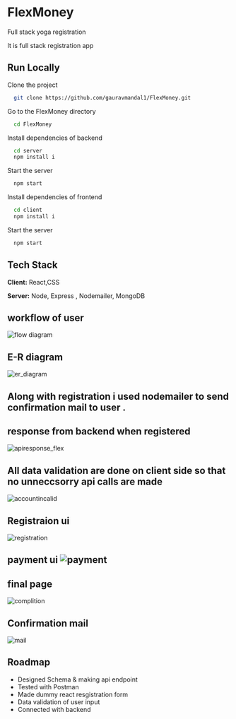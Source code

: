 # FlexMoney
Full stack yoga registration

It is full stack registration app


## Run Locally

Clone the project

```bash
  git clone https://github.com/gauravmandal1/FlexMoney.git
```

Go to the FlexMoney directory

```bash
  cd FlexMoney
```

Install dependencies of backend

```bash
  cd server
  npm install i
```

Start the server

```bash
  npm start
```
Install dependencies of frontend

```bash
  cd client
  npm install i
```

Start the server

```bash
  npm start
```


## Tech Stack

**Client:** React,CSS

**Server:** Node, Express , Nodemailer, MongoDB 





## workflow of user

![flow diagram](https://user-images.githubusercontent.com/64638825/207106511-3dae3131-c99c-4273-95c7-e342a020b8cf.jpg)

## E-R diagram 

![er_diagram](https://user-images.githubusercontent.com/64638825/207106574-24a969b6-ddd0-4564-aef3-85ab51502af5.jpg)

## Along with registration i used nodemailer to send confirmation mail to user .

## response from backend when registered
![apiresponse_flex](https://user-images.githubusercontent.com/64638825/207106785-9bb58540-596c-43a8-a4ef-a932b796e64c.jpg)

## All data validation are done on client side so that no unneccsorry api calls are made 
![accountincalid](https://user-images.githubusercontent.com/64638825/207107511-4f721607-7d61-45bd-89a6-691a31eb090f.jpg)

## Registraion ui 
![registration](https://user-images.githubusercontent.com/64638825/207109951-772a5984-6c88-4aa0-8d2d-78e28979476c.jpg)

## payment ui ![payment](https://user-images.githubusercontent.com/64638825/207110014-2028415c-348e-4422-a6a9-bb1781e29f73.jpg)

## final page
![complition](https://user-images.githubusercontent.com/64638825/207110053-05afb35f-816a-40fa-bf78-c85ba87a0373.jpg)

## Confirmation mail
![mail](https://user-images.githubusercontent.com/64638825/207107089-9f3b56e2-19e7-40a6-a6e1-490549d943de.jpg)

## Roadmap

- Designed Schema & making api endpoint
- Tested with Postman
- Made dummy react resgistration form 
- Data validation of user input
- Connected with backend 
